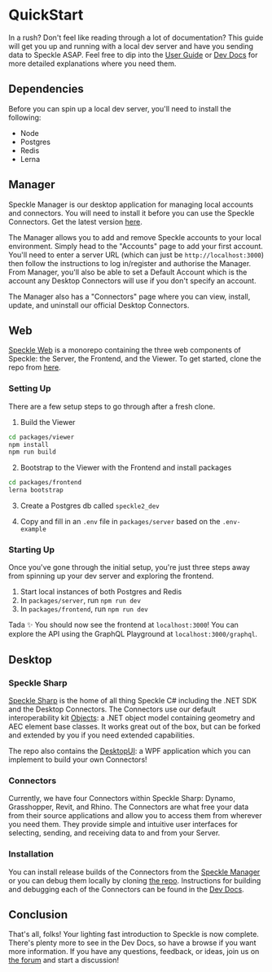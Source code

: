 # QuickStart

In a rush? Don't feel like reading through a lot of documentation? This guide will get you up and running with a local dev server and have you sending data to Speckle ASAP. Feel free to dip into the [User Guide](/user/) or [Dev Docs](/dev/speckle-sharp/) for more detailed explanations where you need them.

## Dependencies

Before you can spin up a local dev server, you'll need to install the following:

- Node
- Postgres
- Redis
- Lerna

## Manager

Speckle Manager is our desktop application for managing local accounts and connectors. You will need to install it before you can use the Speckle Connectors. Get the latest version [here](https://speckle-releases.ams3.digitaloceanspaces.com/manager/SpeckleManager%20Setup.exe).

The Manager allows you to add and remove Speckle accounts to your local environment. Simply head to the "Accounts" page to add your first account. You'll need to enter a server URL (which can just be `http://localhost:3000`) then follow the instructions to log in/register and authorise the Manager. From Manager, you'll also be able to set a Default Account which is the account any Desktop Connectors will use if you don't specify an account.

The Manager also has a "Connectors" page where you can view, install, update, and uninstall our official Desktop Connectors.

## Web

[Speckle Web](/dev/web) is a monorepo containing the three web components of Speckle: the Server, the Frontend, and the Viewer. To get started, clone the repo from [here](https://github.com/specklesystems/speckle-server).

### Setting Up

There are a few setup steps to go through after a fresh clone.

1. Build the Viewer

```sh
cd packages/viewer
npm install
npm run build
```

2. Bootstrap to the Viewer with the Frontend and install packages

```sh
cd packages/frontend
lerna bootstrap
```

3. Create a Postgres db called `speckle2_dev`

4. Copy and fill in an `.env` file in `packages/server` based on the `.env-example`

### Starting Up

Once you've gone through the initial setup, you're just three steps away from spinning up your dev server and exploring the frontend.

1. Start local instances of both Postgres and Redis
2. In `packages/server`, run `npm run dev`
3. In `packages/frontend`, run `npm run dev`

Tada ✨ You should now see the frontend at `localhost:3000`! You can explore the API using the GraphQL Playground at `localhost:3000/graphql`.

## Desktop

### Speckle Sharp

[Speckle Sharp](/dev/speckle-sharp/) is the home of all thing Speckle C# including the .NET SDK and the Desktop Connectors. The Connectors use our default interoperability kit [Objects](/dev/speckle-sharp/objects): a .NET object model containing geometry and AEC element base classes. It works great out of the box, but can be forked and extended by you if you need extended capabilities.

The repo also contains the [DesktopUI](https://github.com/specklesystems/speckle-sharp/tree/master/DesktopUI): a WPF application which you can implement to build your own Connectors!

### Connectors

Currently, we have four Connectors within Speckle Sharp: Dynamo, Grasshopper, Revit, and Rhino. The Connectors are what free your data from their source applications and allow you to access them from wherever you need them. They provide simple and intuitive user interfaces for selecting, sending, and receiving data to and from your Server.

### Installation

You can install release builds of the Connectors from the [Speckle Manager](#manager) or you can debug them locally by cloning [the repo](https://github.com/specklesystems/speckle-sharp). Instructions for building and debugging each of the Connectors can be found in the [Dev Docs](/dev/speckle-sharp/connectors).

## Conclusion

That's all, folks! Your lighting fast introduction to Speckle is now complete. There's plenty more to see in the Dev Docs, so have a browse if you want more information. If you have any questions, feedback, or ideas, join us on [the forum](https://speckle.community/) and start a discussion!
